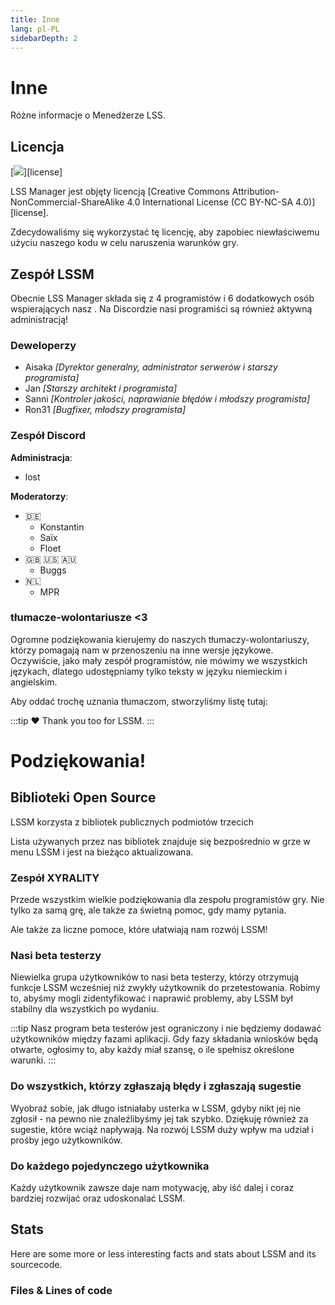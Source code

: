 ```yaml
---
title: Inne
lang: pl-PL
sidebarDepth: 2
---
```


# Inne

Różne informacje o Menedżerze LSS.

## Licencja
[![](https://mirrors.creativecommons.org/presskit/buttons/88x31/svg/by-nc-sa.eu.svg)][license]


LSS Manager jest objęty licencją [Creative Commons Attribution-NonCommercial-ShareAlike 4.0 International License (CC BY-NC-SA 4.0)][license].

Zdecydowaliśmy się wykorzystać tę licencję, aby zapobiec niewłaściwemu użyciu naszego kodu w celu naruszenia warunków gry.

## Zespół LSSM
Obecnie LSS Manager składa się z 4 programistów i 6 dodatkowych osób wspierających nasz <discord/>. Na Discordzie nasi programiści są również aktywną administracją!

### Deweloperzy
* Aisaka *[Dyrektor generalny, administrator serwerów i starszy programista]*
* Jan *[Starszy architekt i programista]*
* Sanni *[Kontroler jakości, naprawianie błędów i młodszy programista]*
* Ron31 *[Bugfixer, młodszy programista]*

### Zespół Discord
**Administracja**:
* lost

**Moderatorzy**:
* 🇩🇪
    * Konstantin
    * Saïx
    * Floet
* 🇬🇧 🇺🇸 🇦🇺
    * Buggs
* 🇳🇱
    * MPR

### tłumacze-wolontariusze <3
Ogromne podziękowania kierujemy do naszych tłumaczy-wolontariuszy, którzy pomagają nam w przenoszeniu na inne wersje językowe. Oczywiście, jako mały zespół programistów, nie mówimy we wszystkich językach, dlatego udostępniamy tylko teksty w języku niemieckim i angielskim.

Aby oddać trochę uznania tłumaczom, stworzyliśmy listę tutaj:
<translators/>

:::tip ♥️️
Thank you too for LSSM.
:::

# Podziękowania!

## Biblioteki Open Source
LSSM korzysta z bibliotek publicznych podmiotów trzecich 

Lista używanych przez nas bibliotek znajduje się bezpośrednio w grze w menu LSSM i jest na bieżąco aktualizowana.

### Zespół XYRALITY
Przede wszystkim wielkie podziękowania dla zespołu programistów gry. Nie tylko za samą grę, ale także za świetną pomoc, gdy mamy pytania.

Ale także za liczne pomoce, które ułatwiają nam rozwój LSSM!

### Nasi beta testerzy
Niewielka grupa użytkowników to nasi beta testerzy, którzy otrzymują funkcje LSSM wcześniej niż zwykły użytkownik do przetestowania. Robimy to, abyśmy mogli zidentyfikować i naprawić problemy, aby LSSM był stabilny dla wszystkich po wydaniu.

:::tip
Nasz program beta testerów jest ograniczony i nie będziemy dodawać użytkowników między fazami aplikacji. Gdy fazy składania wniosków będą otwarte, ogłosimy to, aby każdy miał szansę, o ile spełnisz określone warunki.
:::

### Do wszystkich, którzy zgłaszają błędy i zgłaszają sugestie
Wyobraź sobie, jak długo istniałaby usterka w LSSM, gdyby nikt jej nie zgłosił - na pewno nie znaleźlibyśmy jej tak szybko.
Dziękuję również za sugestie, które wciąż napływają. Na rozwój LSSM duży wpływ ma udział i prośby jego użytkowników.

### Do każdego pojedynczego użytkownika
Każdy użytkownik zawsze daje nam motywację, aby iść dalej i coraz bardziej rozwijać oraz udoskonalać LSSM.

## Stats

Here are some more or less interesting facts and stats about LSSM and its sourcecode.

### Files & Lines of code

<stats-cloc/>

[Licencja]: https://creativecommons.org/licenses/by-nc-sa/4.0/deed.pl
